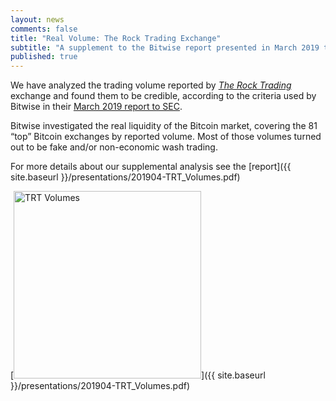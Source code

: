 ```yaml
---
layout: news
comments: false
title: "Real Volume: The Rock Trading Exchange"
subtitle: "A supplement to the Bitwise report presented in March 2019 to SEC"
published: true
---
```


We have analyzed the trading volume reported by
[_The Rock Trading_](http://www.therocktrading.com/) exchange
and found them to be credible,
according to the criteria used by Bitwise in their
[March 2019 report to SEC](http://www.sec.gov/comments/sr-nysearca-2019-01/srnysearca201901-5164833-183434.pdf).

Bitwise investigated the real liquidity of the Bitcoin market,
covering the 81 “top” Bitcoin exchanges by reported volume.
Most of those volumes turned out to be fake
and/or non-economic wash trading.

For more details about our supplemental analysis see the
[report]({{ site.baseurl }}/presentations/201904-TRT_Volumes.pdf)

[<img src="{{ site.baseurl }}/img/posts/2019-04-23-TRT-Volumes.jpg" alt="TRT Volumes" width="300" />]({{ site.baseurl }}/presentations/201904-TRT_Volumes.pdf)
